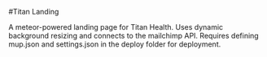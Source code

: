 #Titan Landing

A meteor-powered landing page for Titan Health. Uses dynamic background resizing and connects to the mailchimp API. Requires defining mup.json and settings.json in the deploy folder for deployment. 